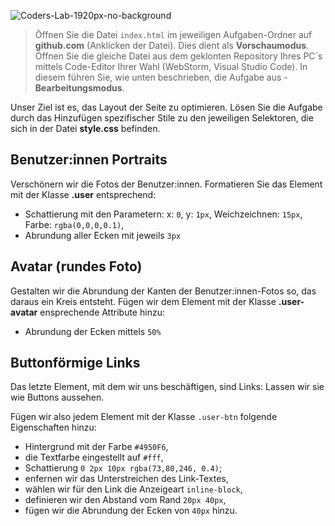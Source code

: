 ![Coders-Lab-1920px-no-background](https://user-images.githubusercontent.com/30623667/104709394-2cabee80-571f-11eb-9518-ea6a794e558e.png)


> Öffnen Sie die Datei `index.html` im jeweiligen Aufgaben-Ordner auf **github.com** (Anklicken der Datei). Dies dient als **Vorschaumodus**. 
> Öffnen Sie die gleiche Datei aus dem geklonten Repository Ihres PC´s mittels Code-Editor Ihrer Wahl (WebStorm, Visual Studio Code). In diesem führen Sie, wie unten beschrieben, die Aufgabe aus - **Bearbeitungsmodus**.

Unser Ziel ist es, das Layout der Seite zu optimieren. Lösen Sie die Aufgabe durch das Hinzufügen spezifischer Stile zu den jeweiligen Selektoren, die sich in der Datei **style.css** befinden.


## Benutzer:innen Portraits
Verschönern wir die Fotos der Benutzer:innen.
Formatieren Sie das Element mit der Klasse **.user** entsprechend:
* Schattierung mit den Parametern: x: `0`, y: `1px`, Weichzeichnen: `15px`, Farbe: `rgba(0,0,0,0.1)`,
* Abrundung aller Ecken mit jeweils `3px`


## Avatar (rundes Foto)

Gestalten wir die Abrundung der Kanten der Benutzer:innen-Fotos so, das daraus ein Kreis entsteht.
Fügen wir dem Element mit der Klasse **.user-avatar** ensprechende Attribute hinzu:
* Abrundung der Ecken mittels `50%` 


## Buttonförmige Links

Das letzte Element, mit dem wir uns beschäftigen, sind Links: Lassen wir sie wie Buttons aussehen.

Fügen wir also jedem Element mit der Klasse `.user-btn` folgende Eigenschaften hinzu:
* Hintergrund mit der Farbe `#4950F6`,
* die Textfarbe eingestellt auf `#fff`,
* Schattierung `0 2px 10px rgba(73,80,246, 0.4)`;
* enfernen wir das Unterstreichen des Link-Textes,
* wählen wir für den Link die Anzeigeart `inline-block`,
* definieren wir den Abstand vom Rand `20px 40px`,
* fügen wir die Abrundung der Ecken von `40px` hinzu.
